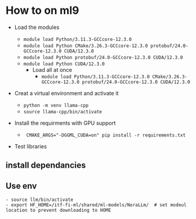 # How to on ml9

  - Load the modules
    -  `module load Python/3.11.3-GCCcore-12.3.0 `
    -  `module load Python CMake/3.26.3-GCCcore-12.3.0 protobuf/24.0-GCCcore-12.3.0 CUDA/12.3.0`
    -  `module load Python protobuf/24.0-GCCcore-12.3.0 CUDA/12.3.0`
    -  `module load Python CUDA/12.3.0`
       - Load all at once
         -  `module load Python/3.11.3-GCCcore-12.3.0 CMake/3.26.3-GCCcore-12.3.0 protobuf/24.0-GCCcore-12.3.0 CUDA/12.3.0`
  - Creat a virtual environment and activate it  
    - `python -m venv llama-cpp`
    - `source llama-cpp/bin/activate`

  - Install the requirments with GPU support
    - ` CMAKE_ARGS="-DGGML_CUDA=on" pip install -r requirements.txt`

  - Test libraries  

## install dependancies

## Use env
```
- source llm/bin/activate
- export HF_HOME=/itf-fi-ml/shared/ml-models/NoraLLm/  # set modeul location to prevent downloading to HOME
```
